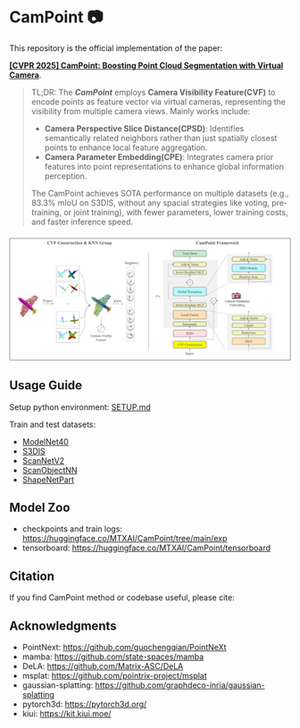 # CamPoint :camera:

This repository is the official implementation of the paper:

**[\[CVPR 2025\] CamPoint: Boosting Point Cloud Segmentation with Virtual Camera](http://freekatz.github.io/publications/2025-campoint/CamPoint_CameraReady.pdf)**.

> TL;DR: The ***CamPoint*** employs **Camera Visibility Feature(CVF)** to encode points as feature vector via virtual cameras, representing the visibility from multiple camera views. Mainly works include:
> - **Camera Perspective Slice Distance(CPSD)**: Identifies semantically related neighbors rather than just spatially closest points to enhance local feature aggregation.
> - **Camera Parameter Embedding(CPE)**: Integrates camera prior features into point representations to enhance global information perception.
> 
> The CamPoint achieves SOTA performance on multiple datasets (e.g., 83.3% mIoU on S3DIS, without any spacial strategies like voting, pre-training, or joint training), with fewer parameters, lower training costs, and faster inference speed.
>  

<div style="text-align: center;">
    <img src="./assets/framework.png" alt="framework">
</div>


## Usage Guide

Setup python environment: [SETUP.md](./SETUP.md)

Train and test datasets: 
- [ModelNet40](./modelnet40)
- [S3DIS](./s3dis)
- [ScanNetV2](./scannetv2)
- [ScanObjectNN](./scanobjectnn)
- [ShapeNetPart](./shapenetpart)

## Model Zoo

- checkpoints and train logs: https://huggingface.co/MTXAI/CamPoint/tree/main/exp
- tensorboard: https://huggingface.co/MTXAI/CamPoint/tensorboard


## Citation

If you find CamPoint method or codebase useful, please cite:

> 
> 

## Acknowledgments

- PointNext: https://github.com/guochengqian/PointNeXt
- mamba: https://github.com/state-spaces/mamba
- DeLA: https://github.com/Matrix-ASC/DeLA
- msplat: https://github.com/pointrix-project/msplat
- gaussian-splatting: https://github.com/graphdeco-inria/gaussian-splatting
- pytorch3d: https://pytorch3d.org/
- kiui: https://kit.kiui.moe/
